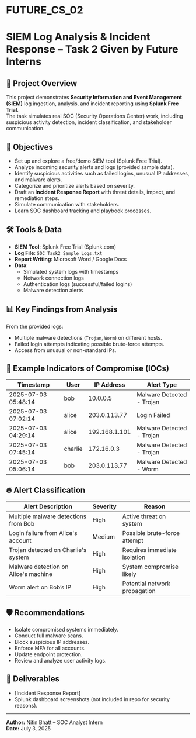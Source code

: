 # FUTURE_CS_02
# SIEM Log Analysis & Incident Response – Task 2 Given by Future Interns

## 📌 Project Overview
This project demonstrates **Security Information and Event Management (SIEM)** log ingestion, analysis, and incident reporting using **Splunk Free Trial**.  
The task simulates real SOC (Security Operations Center) work, including suspicious activity detection, incident classification, and stakeholder communication.

## 🎯 Objectives
- Set up and explore a free/demo SIEM tool (Splunk Free Trial).
- Analyze incoming security alerts and logs (provided sample data).
- Identify suspicious activities such as failed logins, unusual IP addresses, and malware alerts.
- Categorize and prioritize alerts based on severity.
- Draft an **Incident Response Report** with threat details, impact, and remediation steps.
- Simulate communication with stakeholders.
- Learn SOC dashboard tracking and playbook processes.

## 🛠 Tools & Data
- **SIEM Tool**: Splunk Free Trial (Splunk.com)
- **Log File**: `SOC_Task2_Sample_Logs.txt`
- **Report Writing**: Microsoft Word / Google Docs
- **Data**:  
  - Simulated system logs with timestamps  
  - Network connection logs  
  - Authentication logs (successful/failed logins)  
  - Malware detection alerts

## 📊 Key Findings from Analysis
From the provided logs:
- Multiple malware detections (`Trojan`, `Worm`) on different hosts.
- Failed login attempts indicating possible brute-force attempts.
- Access from unusual or non-standard IPs.

## 🚨 Example Indicators of Compromise (IOCs)
| Timestamp           | User     | IP Address     | Alert Type                  |
|---------------------|----------|---------------|-----------------------------|
| 2025-07-03 05:48:14 | bob      | 10.0.0.5      | Malware Detected - Trojan   |
| 2025-07-03 07:02:14 | alice    | 203.0.113.77  | Login Failed                |
| 2025-07-03 04:29:14 | alice    | 192.168.1.101 | Malware Detected - Trojan   |
| 2025-07-03 07:45:14 | charlie  | 172.16.0.3    | Malware Detected - Trojan   |
| 2025-07-03 05:06:14 | bob      | 203.0.113.77  | Malware Detected - Worm     |

## 🔥 Alert Classification
| Alert Description                        | Severity | Reason                                   |
|-------------------------------------------|----------|------------------------------------------|
| Multiple malware detections from Bob      | High     | Active threat on system                  |
| Login failure from Alice's account        | Medium   | Possible brute-force attempt             |
| Trojan detected on Charlie's system       | High     | Requires immediate isolation             |
| Malware detection on Alice's machine      | High     | System compromise likely                 |
| Worm alert on Bob’s IP                    | High     | Potential network propagation            |

## 🛡 Recommendations
- Isolate compromised systems immediately.
- Conduct full malware scans.
- Block suspicious IP addresses.
- Enforce MFA for all accounts.
- Update endpoint protection.
- Review and analyze user activity logs.

## 📁 Deliverables
- [Incident Response Report]
- Splunk dashboard screenshots (not included in repo for security reasons).
---

**Author:** Nitin Bhatt – SOC Analyst Intern  
**Date:** July 3, 2025
